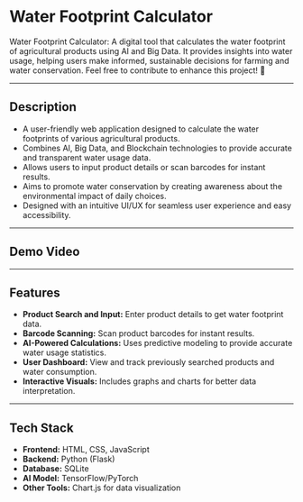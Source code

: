 # Water Footprint Calculator

Water Footprint Calculator: A digital tool that calculates the water footprint of agricultural products using AI and Big Data. It provides insights into water usage, helping users make informed, sustainable decisions for farming and water conservation. Feel free to contribute to enhance this project! 🌱

---

## Description

- A user-friendly web application designed to calculate the water footprints of various agricultural products.
- Combines AI, Big Data, and Blockchain technologies to provide accurate and transparent water usage data.
- Allows users to input product details or scan barcodes for instant results.
- Aims to promote water conservation by creating awareness about the environmental impact of daily choices.
- Designed with an intuitive UI/UX for seamless user experience and easy accessibility.

---

## Demo Video

---

## Features

- **Product Search and Input:** Enter product details to get water footprint data.
- **Barcode Scanning:** Scan product barcodes for instant results.
- **AI-Powered Calculations:** Uses predictive modeling to provide accurate water usage statistics.
- **User Dashboard:** View and track previously searched products and water consumption.
- **Interactive Visuals:** Includes graphs and charts for better data interpretation.

---

## Tech Stack

- **Frontend:** HTML, CSS, JavaScript
- **Backend:** Python (Flask)
- **Database:** SQLite
- **AI Model:** TensorFlow/PyTorch
- **Other Tools:** Chart.js for data visualization
